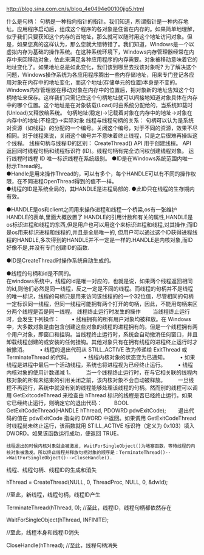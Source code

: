 http://blog.sina.com.cn/s/blog_4e0494e00100jig5.html

什么是句柄：
       句柄是一种指向指针的指针。我们知道，所谓指针是一种内存地址。应用程序启动后，组成这个程序的各对象是住留在内存的。如果简单地理解，似乎我们只要获知这个内存的首地址，那么就可以随时用这个地址访问对象。但是，如果您真的这样认为，那么您就大错特错了。我们知道，Windows是一个以虚拟内存为基础的操作系统。在这种系统环境下，Windows内存管理器经常在内存中来回移动对象，依此来满足各种应用程序的内存需要。对象被移动意味着它的地址变化了。如果地址总是如此变化，我们该到哪里去找该对象呢?
       为了解决这个问题，Windows操作系统为各应用程序腾出一些内存储地址，用来专门登记各应用对象在内存中的地址变化，而这个地址(存储单元的位置)本身是不变的。Windows内存管理器在移动对象在内存中的位置后，把对象新的地址告知这个句柄地址来保存。这样我们只需记住这个句柄地址就可以间接地知道对象具体在内存中的哪个位置。这个地址是在对象装载(Load)时由系统分配给的，当系统卸载时(Unload)又释放给系统。
       句柄地址(稳定)→记载着对象在内存中的地址→对象在内存中的地址(不稳定)→实际对象
线程与线程句柄的关系：
       句柄可以认为是系统对资源（如线程）的分配的一个编号。关闭这个编号，对于不同的资源，效果不尽相同。对于线程来说，关闭这个编号并不意味着终止线程，只是之后很难再操纵这个线程。
线程句柄与线程ID的区别：
CreateThread() API 用于创建线程。 API 返回同时线程句柄和线程标识符 (ID)。线程句柄有完全访问权创建线程对象。 运行线程时线程 ID 唯一标识线程在系统级别。
●ID是在Windows系统范围内唯一标示Thread的。     
●Handle是用来操作Thread的，可以有多个，每个HANDLE可以有不同的操作权限，在不同进程OpenThread得到的值不一样。   
●线程的ID是系统全局的，其HANDLE是进程局部的.
●此ID只在线程的生存期内有效。

●HANDLE是os和client之间用来操作进程和线程一个桥梁,os有一张维护HANDLE的表单,里面大概放置了  HANDLE的引用计数和有关的属性,HANDLE是os标识进程和线程的东西,但是用户也可以用这个来标识进程和线程,对其操作;而ID是os用来标识进程和线程的,并且是全局唯一的,  但用户可以通过这个ID获得进程线程的HANDLE,多次得到的HANDLE并不一定是一样的.HANDLE是内核对象,而ID好像不是,并没有专门创建ID的函数.

●ID是CreateThread时操作系统自动生成的。

●线程的句柄和id是不同的。  
  在windows系统中，线程的id是唯一对应的，也就是说，如果两个线程返回相同的id,则他们必然是同一线程，反之一定是不同的线程。而线程的句柄并不是线程的唯一标识，线程的句柄只是用来访问该线程的的一个32位值，尽管相同的句柄一定标识同一线程，但同一线程可能拥有两个打开的句柄，因此，不能用句柄来区分两个线程是否是同一线程。
线程终止运行时发生的操作
　　当线程终止运行时，会发生下列操作：
　　• 线程拥有的所有用户对象均被释放。在 Windows 中，大多数对象是由包含创建这些对象的线程的进程拥有的。但是一个线程拥有两个用户对象，即窗口和挂钩。当线程终止运行时，系统会自动撤消任何窗口，并且卸载线程创建的或安装的任何挂钩。其他对象只有在拥有线程的进程终止运行时才被撤消。
　　• 线程的退出代码从 STILL_ACTIVE 改为传递给 ExitThread 或 TerminateThread 的代码。
　　• 线程内核对象的状态变为已通知。
　　• 如果线程是进程中最后一个活动线程，系统也将进程视为已经终止运行。
　　• 线程内核对象的使用计数递减 1。
　　当一个线程终止运行时，在与它相关联的线程内核对象的所有未结束的引用关闭之前，该内核对象不会自动被释放。
　　一旦线程不再运行，系统中就没有别的线程能够处理该线程的句柄。然而别的线程可以调用 GetExitcodeThread 来检查由 hThread 标识的线程是否已经终止运行。如果它已经终止运行，则确定它的退出代码：
　　BOOL GetExitCodeThread(HANDLE hThread, PDOWRD pdwExitCode);
　　退出代码的值在 pdwExitCode 指向的 DWORD 中返回。如果调用 GetExitCodeThread 时线程尚未终止运行，该函数就用 STILL_ACTIVE 标识符（定义为 0x103）填入 DWORD。如果该函数运行成功，便返回 TRUE。

    线程退出的时候内核对象就会被激发, WaitForSingleObject()为堵塞函数，等待线程的内核对象被激发。所以终止线程并释放句柄对象的顺序是：TerminateThread()-->WaitForSingleObject()-->CloseHandle().

线程、线程句柄、线程ID的生成和消失

hThread = CreateThread(NULL, 0, ThreadProc, NULL, 0, &dwId);

//至此，新线程，线程句柄，线程ID产生

TerminateThread(hThread, 0);
//至此，线程ID，线程句柄都依然存在

WaitForSingleObject(hThread, INFINITE);

//至此，线程本身和线程ID消失

CloseHandle(hThread);
//至此，线程句柄消失